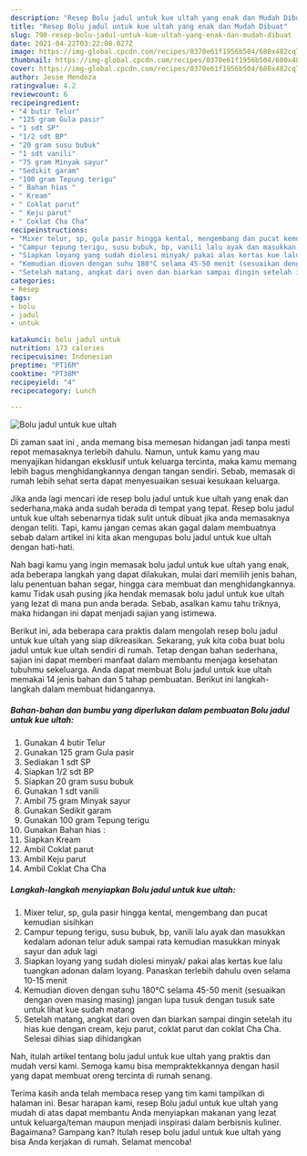 ```yaml
---
description: "Resep Bolu jadul untuk kue ultah yang enak dan Mudah Dibuat"
title: "Resep Bolu jadul untuk kue ultah yang enak dan Mudah Dibuat"
slug: 790-resep-bolu-jadul-untuk-kue-ultah-yang-enak-dan-mudah-dibuat
date: 2021-04-22T03:22:08.027Z
image: https://img-global.cpcdn.com/recipes/0370e61f1956b504/680x482cq70/bolu-jadul-untuk-kue-ultah-foto-resep-utama.jpg
thumbnail: https://img-global.cpcdn.com/recipes/0370e61f1956b504/680x482cq70/bolu-jadul-untuk-kue-ultah-foto-resep-utama.jpg
cover: https://img-global.cpcdn.com/recipes/0370e61f1956b504/680x482cq70/bolu-jadul-untuk-kue-ultah-foto-resep-utama.jpg
author: Jesse Mendoza
ratingvalue: 4.2
reviewcount: 6
recipeingredient:
- "4 butir Telur"
- "125 gram Gula pasir"
- "1 sdt SP"
- "1/2 sdt BP"
- "20 gram susu bubuk"
- "1 sdt vanili"
- "75 gram Minyak sayur"
- "Sedikit garam"
- "100 gram Tepung terigu"
- " Bahan hias "
- " Kream"
- " Coklat parut"
- " Keju parut"
- " Coklat Cha Cha"
recipeinstructions:
- "Mixer telur, sp, gula pasir hingga kental, mengembang dan pucat kemudian sisihkan"
- "Campur tepung terigu, susu bubuk, bp, vanili lalu ayak dan masukkan kedalam adonan telur aduk sampai rata kemudian masukkan minyak sayur dan aduk lagi"
- "Siapkan loyang yang sudah diolesi minyak/ pakai alas kertas kue lalu tuangkan adonan dalam loyang. Panaskan terlebih dahulu oven selama 10-15 menit"
- "Kemudian dioven dengan suhu 180°C selama 45-50 menit (sesuaikan dengan oven masing masing) jangan lupa tusuk dengan tusuk sate untuk lihat kue sudah matang"
- "Setelah matang, angkat dari oven dan biarkan sampai dingin setelah itu hias kue dengan cream, keju parut, coklat parut dan coklat Cha Cha. Selesai dihias siap dihidangkan"
categories:
- Resep
tags:
- bolu
- jadul
- untuk

katakunci: bolu jadul untuk 
nutrition: 173 calories
recipecuisine: Indonesian
preptime: "PT16M"
cooktime: "PT38M"
recipeyield: "4"
recipecategory: Lunch

---
```



![Bolu jadul untuk kue ultah](https://img-global.cpcdn.com/recipes/0370e61f1956b504/680x482cq70/bolu-jadul-untuk-kue-ultah-foto-resep-utama.jpg)

Di zaman  saat ini , anda memang bisa memesan hidangan jadi tanpa mesti repot memasaknya terlebih dahulu. Namun, untuk kamu yang mau menyajikan hidangan eksklusif untuk keluarga tercinta, maka kamu memang lebih bagus menghidangkannya dengan tangan sendiri. Sebab, memasak di rumah lebih sehat serta dapat menyesuaikan sesuai kesukaan keluarga.

Jika anda lagi mencari ide resep bolu jadul untuk kue ultah yang enak dan sederhana,maka anda sudah berada di tempat yang tepat. Resep bolu jadul untuk kue ultah  sebenarnya tidak sulit untuk dibuat jika anda memasaknya dengan teliti. Tapi, kamu jangan cemas akan gagal dalam membuatnya 
sebab dalam artikel ini kita akan mengupas bolu jadul untuk kue ultah dengan hati-hati.  



Nah bagi kamu yang ingin memasak bolu jadul untuk kue ultah yang enak, ada beberapa langkah yang dapat dilakukan, mulai dari memilih jenis bahan, lalu penentuan bahan segar, hingga cara membuat dan menghidangkannya. kamu Tidak usah pusing jika hendak memasak bolu jadul untuk kue ultah yang lezat di mana pun anda berada. Sebab, asalkan kamu  tahu triknya, maka hidangan ini dapat menjadi sajian yang istimewa.

Berikut ini, ada beberapa cara praktis  dalam mengolah resep bolu jadul untuk kue ultah yang siap dikreasikan. Sekarang, yuk kita coba buat bolu jadul untuk kue ultah sendiri di rumah. Tetap dengan bahan sederhana, sajian ini dapat memberi manfaat dalam membantu menjaga kesehatan tubuhmu sekeluarga. Anda dapat membuat Bolu jadul untuk kue ultah memakai 14 jenis bahan dan 5 tahap pembuatan. Berikut ini langkah-langkah dalam membuat hidangannya.

<!--inarticleads1-->

##### Bahan-bahan dan bumbu yang diperlukan dalam pembuatan Bolu jadul untuk kue ultah:

1. Gunakan 4 butir Telur
1. Gunakan 125 gram Gula pasir
1. Sediakan 1 sdt SP
1. Siapkan 1/2 sdt BP
1. Siapkan 20 gram susu bubuk
1. Gunakan 1 sdt vanili
1. Ambil 75 gram Minyak sayur
1. Gunakan Sedikit garam
1. Gunakan 100 gram Tepung terigu
1. Gunakan  Bahan hias :
1. Siapkan  Kream
1. Ambil  Coklat parut
1. Ambil  Keju parut
1. Ambil  Coklat Cha Cha




<!--inarticleads2-->

##### Langkah-langkah menyiapkan Bolu jadul untuk kue ultah:

1. Mixer telur, sp, gula pasir hingga kental, mengembang dan pucat kemudian sisihkan
1. Campur tepung terigu, susu bubuk, bp, vanili lalu ayak dan masukkan kedalam adonan telur aduk sampai rata kemudian masukkan minyak sayur dan aduk lagi
1. Siapkan loyang yang sudah diolesi minyak/ pakai alas kertas kue lalu tuangkan adonan dalam loyang. Panaskan terlebih dahulu oven selama 10-15 menit
1. Kemudian dioven dengan suhu 180°C selama 45-50 menit (sesuaikan dengan oven masing masing) jangan lupa tusuk dengan tusuk sate untuk lihat kue sudah matang
1. Setelah matang, angkat dari oven dan biarkan sampai dingin setelah itu hias kue dengan cream, keju parut, coklat parut dan coklat Cha Cha. Selesai dihias siap dihidangkan




Nah, itulah artikel tentang  bolu jadul untuk kue ultah  yang praktis dan mudah versi kami. Semoga kamu bisa mempraktekkannya dengan hasil yang dapat membuat oreng tercinta di rumah senang. 

Terima kasih anda telah membaca resep yang tim kami tampilkan di halaman ini. Besar harapan kami, resep  Bolu jadul untuk kue ultah yang mudah di atas dapat membantu Anda menyiapkan makanan yang lezat untuk keluarga/teman maupun menjadi inspirasi dalam berbisnis kuliner. Bagaimana? Gampang kan? Itulah resep bolu jadul untuk kue ultah yang bisa Anda kerjakan di rumah. Selamat mencoba!

